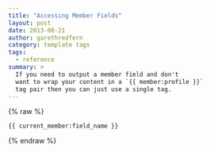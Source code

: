 ```yaml
---
title: "Accessing Member Fields"
layout: post
date: 2013-08-21
author: garethredfern
category: template tags
tags:
  - reference
summary: >
  If you need to output a member field and don't
  want to wrap your content in a `{{ member:profile }}`
  tag pair then you can just use a single tag.
---
```


{% raw %}
~~~twig
{{ current_member:field_name }}
~~~
{% endraw %}
